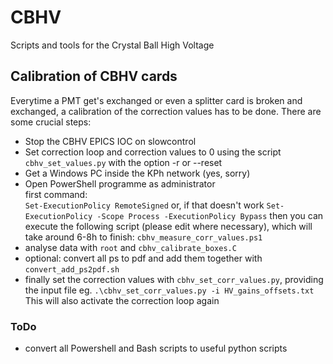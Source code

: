 # CBHV
Scripts and tools for the Crystal Ball High Voltage

## Calibration of CBHV cards

Everytime a PMT get's exchanged or even a splitter card is broken and exchanged, a calibration of the correction values has to be done. There are some crucial steps:

* Stop the CBHV EPICS IOC on slowcontrol
* Set correction loop and correction values to 0 using the script `cbhv_set_values.py` with the option -r or --reset
* Get a Windows PC inside the KPh network (yes, sorry)
* Open PowerShell programme as administrator  
  first command:  
  `Set-ExecutionPolicy RemoteSigned`
  or, if that doesn't work
  `Set-ExecutionPolicy -Scope Process -ExecutionPolicy Bypass`
  then you can execute the following script (please edit where necessary), which will take around 6-8h to finish: `cbhv_measure_corr_values.ps1`
* analyse data with `root` and `cbhv_calibrate_boxes.C`
* optional: convert all ps to pdf and add them together with `convert_add_ps2pdf.sh`
* finally set the correction values with `cbhv_set_corr_values.py`, providing the input file eg.
  `.\cbhv_set_corr_values.py -i HV_gains_offsets.txt`
  This will also activate the correction loop again

### ToDo

* convert all Powershell and Bash scripts to useful python scripts
